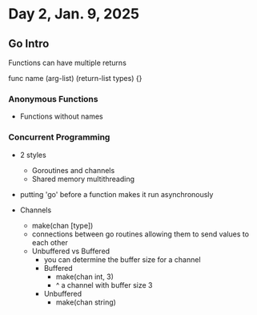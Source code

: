 # Day 2, Jan. 9, 2025

## Go Intro

Functions can have multiple returns

func name (arg-list) (return-list types) {}

### Anonymous Functions

- Functions without names

### Concurrent Programming

- 2 styles
  - Goroutines and channels
  - Shared memory multithreading
- putting 'go' before a function makes it run asynchronously

- Channels
  - make(chan [type])
  - connections between go routines allowing them to send values to each other
  - Unbuffered vs Buffered
    - you can determine the buffer size for a channel 
    - Buffered
      - make(chan int, 3)
      - ^ a channel with buffer size 3
    - Unbuffered
      - make(chan string)

